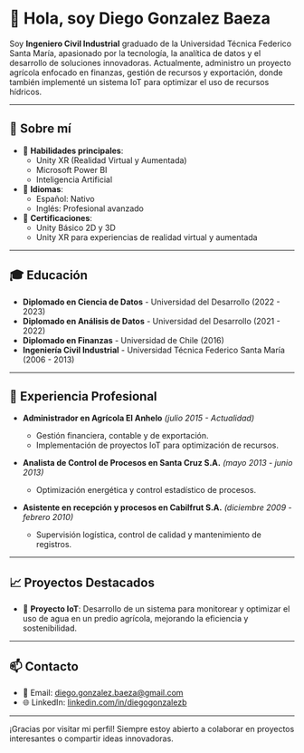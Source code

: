 # 👋 Hola, soy Diego Gonzalez Baeza

Soy **Ingeniero Civil Industrial** graduado de la Universidad Técnica Federico Santa María, apasionado por la tecnología, la analítica de datos y el desarrollo de soluciones innovadoras. Actualmente, administro un proyecto agrícola enfocado en finanzas, gestión de recursos y exportación, donde también implementé un sistema IoT para optimizar el uso de recursos hídricos.

---

## 🌟 Sobre mí

- 🔧 **Habilidades principales**: 
  - Unity XR (Realidad Virtual y Aumentada)
  - Microsoft Power BI
  - Inteligencia Artificial
- 🧠 **Idiomas**:
  - Español: Nativo
  - Inglés: Profesional avanzado
- 📜 **Certificaciones**:
  - Unity Básico 2D y 3D
  - Unity XR para experiencias de realidad virtual y aumentada

---

## 🎓 Educación

- **Diplomado en Ciencia de Datos** - Universidad del Desarrollo (2022 - 2023)
- **Diplomado en Análisis de Datos** - Universidad del Desarrollo (2021 - 2022)
- **Diplomado en Finanzas** - Universidad de Chile (2016)
- **Ingeniería Civil Industrial** - Universidad Técnica Federico Santa María (2006 - 2013)

---

## 💼 Experiencia Profesional

- **Administrador en Agrícola El Anhelo** *(julio 2015 - Actualidad)*
  - Gestión financiera, contable y de exportación.
  - Implementación de proyectos IoT para optimización de recursos.

- **Analista de Control de Procesos en Santa Cruz S.A.** *(mayo 2013 - junio 2013)*  
  - Optimización energética y control estadístico de procesos.

- **Asistente en recepción y procesos en Cabilfrut S.A.** *(diciembre 2009 - febrero 2010)*  
  - Supervisión logística, control de calidad y mantenimiento de registros.

---

## 📈 Proyectos Destacados

- 🚀 **Proyecto IoT**: Desarrollo de un sistema para monitorear y optimizar el uso de agua en un predio agrícola, mejorando la eficiencia y sostenibilidad.

---

## 📫 Contacto

- 💌 Email: [diego.gonzalez.baeza@gmail.com](mailto:diego.gonzalez.baeza@gmail.com)
- 🌐 LinkedIn: [linkedin.com/in/diegogonzalezb](https://www.linkedin.com/in/diegogonzalezb)

---

¡Gracias por visitar mi perfil! Siempre estoy abierto a colaborar en proyectos interesantes o compartir ideas innovadoras.
